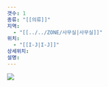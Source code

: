 ```yaml
---
갯수: 1
종류: "[[의류]]"
지역:
  - "[[../../ZONE/사무실|사무실]]"
위치:
  - "[[I-J|I-J]]"
상세위치: 
설명:
---
```

![](http://192.168.50.22/devices/250419_IMG_0004.jpeg)


